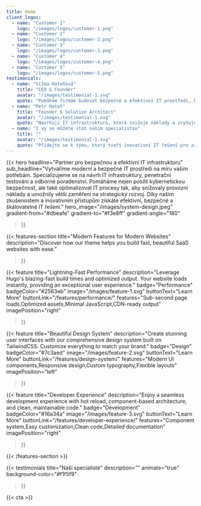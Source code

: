```yaml
---
title: Home
client_logos:
  - name: "Customer 1"
    logo: "/images/logos/customer-1.png"
  - name: "Customer 2"
    logo: "/images/logos/customer-2.png"
  - name: "Customer 3"
    logo: "/images/logos/customer-3.png"
  - name: "Customer 4"
    logo: "/images/logos/customer-4.png"
  - name: "Customer 5"
    logo: "/images/logos/customer-5.png"
testimonials:
  - name: "Vilma Hatoňová"
    title: "CEO & Founder"
    avatar: "/images/testimonial-1.svg"
    quote: "Pomáhám firmám budovat bezpečné a efektivní IT prostředí, které podporuje růst a inovace. Najdu pro vás optimální strategii a spolehlivá řešení."
  - name: "Petr Hatoň"
    title: "Founder & Solution Architect"
    avatar: "/images/testimonial-1.svg"
    quote: "Navrhuji IT infrastrukturu, která snižuje náklady a zvyšuje bezpečnost. Vytvořím pro vás škálovatelné řešení, které podpoří váš byznys."
  - name: "I vy se můžete stát našim specialistou"
    title: ""
    avatar: "/images/testimonial-1.svg"
    quote: "Přidejte se k týmu, který tvoří inovativní IT řešení pro zákazníky. Společně budujeme bezpečné, efektivní a moderní technologie na míru."
---
```


{{< hero 
    headline="Partner pro bezpečnou a efektivní IT infrastrukturu"
    sub_headline="Vytváříme moderní a bezpečné IT prostředí na míru vašim potřebám. Specializujeme se na návrh IT infrastruktury, penetrační testování a odborné poradenství. Pomáháme nejen posílit kybernetickou bezpečnost, ale také optimalizovat IT procesy tak, aby snižovaly provozní náklady a umožnily větší zaměření na strategický rozvoj. Díky našim zkušenostem a inovativním přístupům získáte efektivní, bezpečné a škálovatelné IT řešení."
    hero_image="/images/system-design.jpeg"
    gradient-from="#dbeafe"
    gradient-to="#f3e8ff"
    gradient-angle="180"
>}}

<!--{{< client-logos animate="true" >}}-->

{{< features-section 
    title="Modern Features for Modern Websites"
    description="Discover how our theme helps you build fast, beautiful SaaS websites with ease."
>}}

{{< feature
    title="Lightning-Fast Performance"
    description="Leverage Hugo's blazing-fast build times and optimized output. Your website loads instantly, providing an exceptional user experience."
    badge="Performance"
    badgeColor="#2563eb"
    image="/images/feature-1.svg"
    buttonText="Learn More"
    buttonLink="/features/performance/"
    features="Sub-second page loads,Optimized assets,Minimal JavaScript,CDN-ready output"
    imagePosition="right"
>}}

{{< feature
    title="Beautiful Design System"
    description="Create stunning user interfaces with our comprehensive design system built on TailwindCSS. Customize everything to match your brand."
    badge="Design"
    badgeColor="#7c3aed"
    image="/images/feature-2.svg"
    buttonText="Learn More"
    buttonLink="/features/design-system/"
    features="Modern UI components,Responsive design,Custom typography,Flexible layouts"
    imagePosition="left"
>}}

{{< feature
    title="Developer Experience"
    description="Enjoy a seamless development experience with hot reload, component-based architecture, and clean, maintainable code."
    badge="Development"
    badgeColor="#16a34a"
    image="/images/feature-3.svg"
    buttonText="Learn More"
    buttonLink="/features/developer-experience/"
    features="Component system,Easy customization,Clean code,Detailed documentation"
    imagePosition="right"
>}}

{{< /features-section >}}

{{< testimonials 
    title="Naši specialisté"
    description=""
    animate="true"
    background-color="#f1f5f9"
>}}

{{< cta >}}
